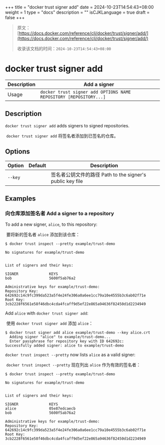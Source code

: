 +++
title = "docker trust signer add"
date = 2024-10-23T14:54:43+08:00
weight = 1
type = "docs"
description = ""
isCJKLanguage = true
draft = false
+++

> 原文：[https://docs.docker.com/reference/cli/docker/trust/signer/add/](https://docs.docker.com/reference/cli/docker/trust/signer/add/)
>
> 收录该文档的时间：`2024-10-23T14:54:43+08:00`

# docker trust signer add

| Description | Add a signer                                                 |
| :---------- | ------------------------------------------------------------ |
| Usage       | `docker trust signer add OPTIONS NAME REPOSITORY [REPOSITORY...]` |

## Description

`docker trust signer add` adds signers to signed repositories.

​	`docker trust signer add` 将签名者添加到已签名的仓库。

## Options

| Option  | Default | Description                                               |
| ------- | ------- | --------------------------------------------------------- |
| `--key` |         | 签名者公钥文件的路径 Path to the signer's public key file |

## Examples

###  向仓库添加签名者 Add a signer to a repository

To add a new signer, `alice`, to this repository:

​	要将新的签名者 `alice` 添加到该仓库：

```console
$ docker trust inspect --pretty example/trust-demo

No signatures for example/trust-demo


List of signers and their keys:

SIGNER              KEYS
bob                 5600f5ab76a2

Administrative keys for example/trust-demo:
Repository Key: 642692c14c9fc399da523a5f4e24fe306a0a6ee1cc79a10e4555b3c6ab02f71e
Root Key:       3cb2228f6561e58f46dbc4cda4fcaff9d5ef22e865a94636f82450d1d2234949
```

Add `alice` with `docker trust signer add`:

​	使用 `docker trust signer add` 添加 `alice`：

```console
$ docker trust signer add alice example/trust-demo --key alice.crt
  Adding signer "alice" to example/trust-demo...
  Enter passphrase for repository key with ID 642692c:
Successfully added signer: alice to example/trust-demo
```

`docker trust inspect --pretty` now lists `alice` as a valid signer:

​	`docker trust inspect --pretty` 现在列出 `alice` 作为有效的签名者：

```console
$ docker trust inspect --pretty example/trust-demo

No signatures for example/trust-demo


List of signers and their keys:

SIGNER              KEYS
alice               05e87edcaecb
bob                 5600f5ab76a2

Administrative keys for example/trust-demo:
Repository Key: 642692c14c9fc399da523a5f4e24fe306a0a6ee1cc79a10e4555b3c6ab02f71e
Root Key:       3cb2228f6561e58f46dbc4cda4fcaff9d5ef22e865a94636f82450d1d2234949
```
